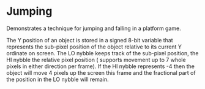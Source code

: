 
# Jumping

Demonstrates a technique for jumping and falling in a platform game.

The Y position of an object is stored in a signed 8-bit variable that represents the sub-pixel position of the object relative to its current Y ordinate on screen.  The LO nybble keeps track of the sub-pixel position, the HI nybble the relative pixel position ( supports movement up to 7 whole pixels in either direction per frame).  If the HI nybble represents -4 then the object will move 4 pixels up the screen this frame and the fractional part of the position in the LO nybble will remain.

